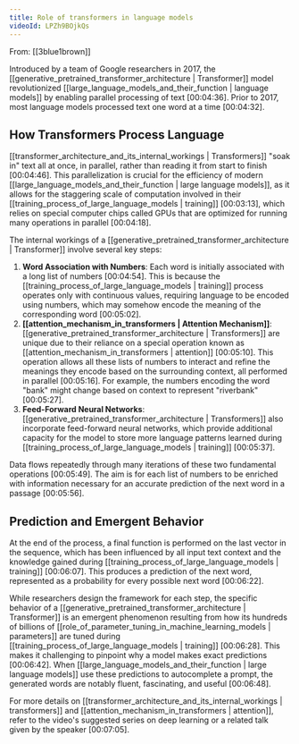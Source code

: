 ```yaml
---
title: Role of transformers in language models
videoId: LPZh9BOjkQs
---
```


From: [[3blue1brown]] <br/> 

Introduced by a team of Google researchers in 2017, the [[generative_pretrained_transformer_architecture | Transformer]] model revolutionized [[large_language_models_and_their_function | language models]] by enabling parallel processing of text <a class="yt-timestamp" data-t="00:04:36">[00:04:36]</a>. Prior to 2017, most language models processed text one word at a time <a class="yt-timestamp" data-t="00:04:32">[00:04:32]</a>.

## How Transformers Process Language

[[transformer_architecture_and_its_internal_workings | Transformers]] "soak in" text all at once, in parallel, rather than reading it from start to finish <a class="yt-timestamp" data-t="00:04:46">[00:04:46]</a>. This parallelization is crucial for the efficiency of modern [[large_language_models_and_their_function | large language models]], as it allows for the staggering scale of computation involved in their [[training_process_of_large_language_models | training]] <a class="yt-timestamp" data-t="00:03:13">[00:03:13]</a>, which relies on special computer chips called GPUs that are optimized for running many operations in parallel <a class="yt-timestamp" data-t="00:04:18">[00:04:18]</a>.

The internal workings of a [[generative_pretrained_transformer_architecture | Transformer]] involve several key steps:

1.  **Word Association with Numbers**: Each word is initially associated with a long list of numbers <a class="yt-timestamp" data-t="00:04:54">[00:04:54]</a>. This is because the [[training_process_of_large_language_models | training]] process operates only with continuous values, requiring language to be encoded using numbers, which may somehow encode the meaning of the corresponding word <a class="yt-timestamp" data-t="00:05:02">[00:05:02]</a>.
2.  **[[attention_mechanism_in_transformers | Attention Mechanism]]**: [[generative_pretrained_transformer_architecture | Transformers]] are unique due to their reliance on a special operation known as [[attention_mechanism_in_transformers | attention]] <a class="yt-timestamp" data-t="00:05:10">[00:05:10]</a>. This operation allows all these lists of numbers to interact and refine the meanings they encode based on the surrounding context, all performed in parallel <a class="yt-timestamp" data-t="00:05:16">[00:05:16]</a>. For example, the numbers encoding the word "bank" might change based on context to represent "riverbank" <a class="yt-timestamp" data-t="00:05:27">[00:05:27]</a>.
3.  **Feed-Forward Neural Networks**: [[generative_pretrained_transformer_architecture | Transformers]] also incorporate feed-forward neural networks, which provide additional capacity for the model to store more language patterns learned during [[training_process_of_large_language_models | training]] <a class="yt-timestamp" data-t="00:05:37">[00:05:37]</a>.

Data flows repeatedly through many iterations of these two fundamental operations <a class="yt-timestamp" data-t="00:05:49">[00:05:49]</a>. The aim is for each list of numbers to be enriched with information necessary for an accurate prediction of the next word in a passage <a class="yt-timestamp" data-t="00:05:56">[00:05:56]</a>.

## Prediction and Emergent Behavior

At the end of the process, a final function is performed on the last vector in the sequence, which has been influenced by all input text context and the knowledge gained during [[training_process_of_large_language_models | training]] <a class="yt-timestamp" data-t="00:06:07">[00:06:07]</a>. This produces a prediction of the next word, represented as a probability for every possible next word <a class="yt-timestamp" data-t="00:06:22">[00:06:22]</a>.

While researchers design the framework for each step, the specific behavior of a [[generative_pretrained_transformer_architecture | Transformer]] is an emergent phenomenon resulting from how its hundreds of billions of [[role_of_parameter_tuning_in_machine_learning_models | parameters]] are tuned during [[training_process_of_large_language_models | training]] <a class="yt-timestamp" data-t="00:06:28">[00:06:28]</a>. This makes it challenging to pinpoint why a model makes exact predictions <a class="yt-timestamp" data-t="00:06:42">[00:06:42]</a>. When [[large_language_models_and_their_function | large language models]] use these predictions to autocomplete a prompt, the generated words are notably fluent, fascinating, and useful <a class="yt-timestamp" data-t="00:06:48">[00:06:48]</a>.

For more details on [[transformer_architecture_and_its_internal_workings | transformers]] and [[attention_mechanism_in_transformers | attention]], refer to the video's suggested series on deep learning or a related talk given by the speaker <a class="yt-timestamp" data-t="00:07:05">[00:07:05]</a>.